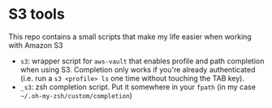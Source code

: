 # S3 tools
This repo contains a small scripts that make my life easier when working with Amazon S3

- `s3`: wrapper script for `aws-vault` that enables profile and path completion when using S3. Completion only works if you're already authenticated (i.e. run a `s3 <profile> ls` one time without touching the TAB key).
- `_s3`: zsh completion script. Put it somewhere in your `fpath` (in my case `~/.oh-my-zsh/custom/completion`)
